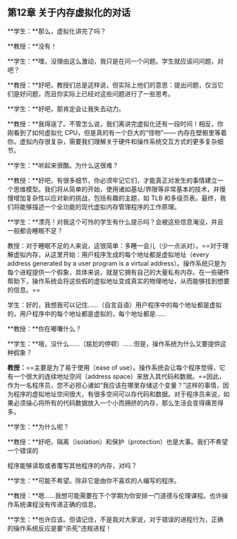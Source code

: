 ## 第12章 关于内存虚拟化的对话

**学生：**那么，虚拟化讲完了吗？ 

**教授：**没有！

**学生：**嘿，没理由这么激动，我只是在问一个问题。学生就应该问问题，对吧？

**教授：**好吧，教授们总是这样说，但实际上他们的意思：提出问题，仅当它们是好问题，而且你实际上已经对这些问题进行了一些思考。

**学生：**好吧，那肯定会让我失去动力。

**教授：**我得逞了。不管怎么说，我们离讲完虚拟化还有一段时间！相反，你刚看到了如何虚拟化 CPU，但是真的有一个巨大的“怪物”—— 内存在壁橱里等着你。虚拟内存很复杂，需要我们理解关于硬件和操作系统交互方式的更多复杂细节。

**学生：**听起来很酷。为什么这很难？

**教授：**好吧，有很多细节，你必须牢记它们，才能真正对发生的事情建立一个思维模型。我们将从简单的开始，使用诸如基址/界限等非常基本的技术，并慢慢增加复杂性以应对新的挑战，包括有趣的主题，如 TLB 和多级页表。最终，我们将能够描述一个全功能的现代虚拟内存管理程序的工作原理。

**学生：**漂亮！对我这个可怜的学生有什么提示吗？会被这些信息淹没，并且一般都会睡眠不足？

教授：对于睡眠不足的人来说，这很简单：多睡一会儿（少一点派对）。==对于理解虚拟内存，从这里开始：用户程序生成的每个地址都是虚拟地址（every address generated by a user program is a virtual address）。操作系统只是为每个进程提供一个假象，具体来说，就是它拥有自己的大量私有内存。在一些硬件帮助下，操作系统会将这些假的虚拟地址变成真实的物理地址，从而能够找到想要的信息。==

学生：好的，我想我可以记住……（自言自语）用户程序中的每个地址都是虚拟的，用户程序中的每个地址都是虚拟的，每个地址都是……

**教授：**你在嘟囔什么？

**学生：**哦，没什么……（尴尬的停顿）……但是，操作系统为什么又要提供这种假象？

**教授：**==主要是为了易于使用（ease of use）。操作系统会让每个程序觉得，它有一个很大的连续地址空间（address space）来放入其代码和数据。==因此，作为一名程序员，您不必担心诸如“我应该在哪里存储这个变量？”这样的事情，因为程序的虚拟地址空间很大，有很多空间可以存代码和数据。对于程序员来说，如果必须操心将所有的代码数据放入一个小而拥挤的内存，那么生活会变得痛苦得多。

**学生：**为什么呢？

**教授：**好吧，隔离（isolation）和保护（protection）也是大事。我们不希望一个错误的

程序能够读取或者覆写其他程序的内存，对吗？

**学生：**可能不希望。除非它是由你不喜欢的人编写的程序。

**教授：**嗯……我想可能需要在下个学期为你安排一门道德与伦理课程。也许操作系统课程没有传递正确的信息。

**学生：**也许应该。但请记住，不是我对大家说，对于错误的进程行为，正确的操作系统反应是要“杀死”违规进程！